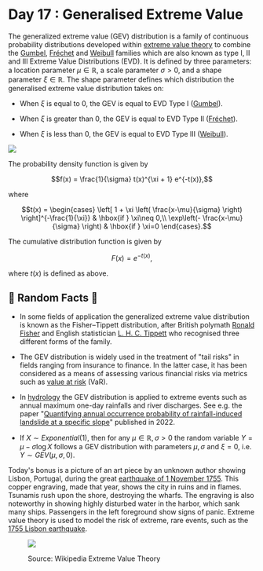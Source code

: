 # Day 17 : Generalised Extreme Value

The generalized extreme value (GEV) distribution is a family of continuous probability distributions developed within [extreme value theory](https://en.wikipedia.org/wiki/Extreme_value_theory) to combine the [Gumbel](https://en.wikipedia.org/wiki/Gumbel_distribution), [Fréchet](https://en.wikipedia.org/wiki/Fr%C3%A9chet_distribution) and [Weibull](https://en.wikipedia.org/wiki/Weibull_distribution) families which are also known as type I, II and III Extreme Value Distributions (EVD). It is defined by three parameters: a location parameter $\mu\in\mathbb{R}$, a scale parameter $\sigma>0$, and a shape parameter $\xi\in\mathbb{R}$. The shape parameter defines which distribution the generalised extreme value distribution takes on:

- When $\xi$ is equal to 0, the GEV is equal to EVD Type I ([Gumbel](https://en.wikipedia.org/wiki/Gumbel_distribution)).

- When $\xi$ is greater than 0, the GEV is equal to EVD Type II ([Fréchet](https://en.wikipedia.org/wiki/Fr%C3%A9chet_distribution)).

- When $\xi$ is less than 0, the GEV is equal to EVD Type III ([Weibull](https://en.wikipedia.org/wiki/Weibull_distribution)).

![](../images/17_GeneralisedExtremeValue.png)

The probability density function is given by

$$f(x) = \frac{1}{\sigma} t(x)^{\xi + 1} e^{-t(x)},$$

where

$$t(x) = \begin{cases} \left[ 1 + \xi \left( \frac{x-\mu}{\sigma} \right) \right]^{-\frac{1}{\xi}} & \hbox{if } \xi\neq 0,\\ \exp\left(- \frac{x-\mu}{\sigma} \right) & \hbox{if } \xi=0 \end{cases}.$$

The cumulative distribution function is given by

$$F(x) = e^{-t(x)},$$

where $t(x)$ is defined as above.

## 🔔 Random Facts 🔔

- In some fields of application the generalized extreme value distribution is known as the Fisher–Tippett distribution, after British polymath [Ronald Fisher](https://en.wikipedia.org/wiki/Ronald_Fisher) and English statistician [L. H. C. Tippett](https://en.wikipedia.org/wiki/L._H._C._Tippett) who recognised three different forms of the family. 

- The GEV distribution is widely used in the treatment of "tail risks" in fields ranging from insurance to finance. In the latter case, it has been considered as a means of assessing various financial risks via metrics such as [value at risk](https://en.wikipedia.org/wiki/Value_at_risk) (VaR).

- In [hydrology](https://en.wikipedia.org/wiki/Hydrology) the GEV distribution is applied to extreme events such as annual maximum one-day rainfalls and river discharges. See e.g. the paper "[Quantifying annual occurrence probability of rainfall-induced landslide at a specific slope](https://www.sciencedirect.com/science/article/abs/pii/S0266352X22002245?via%3Dihub)" published in 2022.

- If $X\sim Exponential(1)$, then for any $\mu\in\mathbb{R}, \sigma>0$ the random variable $Y = \mu - \sigma \log X$ follows a GEV distribution with parameters $\mu, \sigma$ and $\xi=0$, i.e. $Y\sim GEV(\mu, \sigma, 0)$.

Today's bonus is a picture of an art piece by an unknown author showing Lisbon, Portugal, during the great [earthquake of 1 November 1755](https://en.wikipedia.org/wiki/1755_Lisbon_earthquake). This copper engraving, made that year, shows the city in ruins and in flames. Tsunamis rush upon the shore, destroying the wharfs. The engraving is also noteworthy in showing highly disturbed water in the harbor, which sank many ships. Passengers in the left foreground show signs of panic. Extreme value theory is used to model the risk of extreme, rare events, such as the [1755 Lisbon earthquake](https://en.wikipedia.org/wiki/1755_Lisbon_earthquake).

<figure>

![](../images/1755_Lisbon_earthquake.jpg)

<figcaption>

Source: Wikipedia Extreme Value Theory

</figcaption>

</figure>

